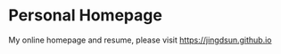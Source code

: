 Personal Homepage
================================

My online homepage and resume, please visit https://jingdsun.github.io


